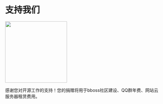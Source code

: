 # 支持我们

<div align="left"></div>
<img src="images/alipay.png"  height="200" width="200">

感谢您对开源工作的支持！您的捐赠将用于bboss社区建设、QQ群年费、网站云服务器租赁费用。


